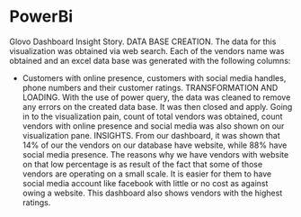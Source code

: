 # PowerBi
Glovo Dashboard Insight Story. 
DATA BASE CREATION.
The data for this visualization was obtained via web search.
Each of the vendors name was obtained and an excel data base was generated with the following columns:
- Customers with online presence, customers with social media handles, 
phone numbers and their customer ratings.
TRANSFORMATION AND LOADING.
With the use of power query, the data was cleaned to remove any errors on the created data base. 
It was then closed and apply. Going in to the visualization pain, 
count of total vendors was obtained, 
count vendors with online presence and social media was also shown on our visualization pane. 
INSIGHTS.
From our dashboard, it was shown that 14% of our the vendors on our database have website, 
while 88% have social media presence. 
The reasons why we have vendors with website on that low percentage  is as result of 
the fact that some of those vendors are operating on a small scale. 
It is easier for them to have social media account like facebook with little or no
cost as against owing a website. This dashboard also shows vendors with the highest ratings.
